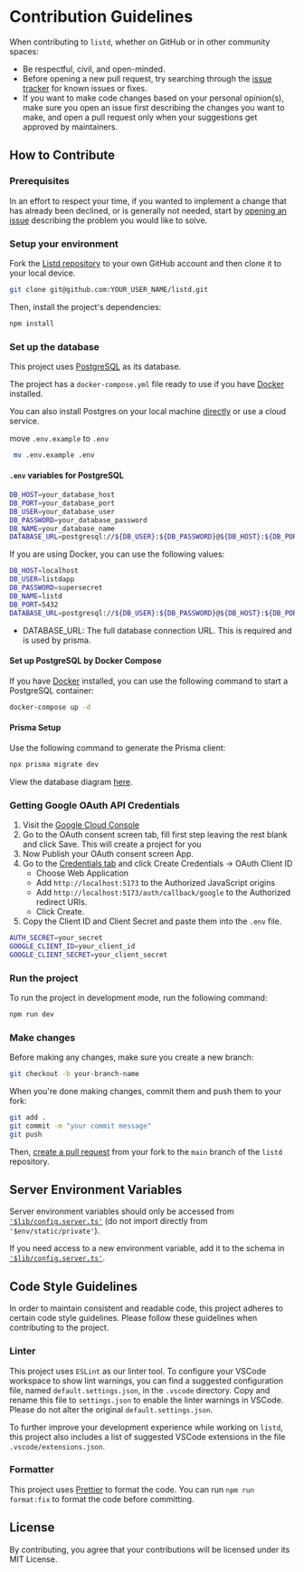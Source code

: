 # Contribution Guidelines

When contributing to `listd`, whether on GitHub or in other community spaces:

- Be respectful, civil, and open-minded.
- Before opening a new pull request, try searching through the [issue tracker](https://github.com/CodingGarden/listd/issues) for known issues or fixes.
- If you want to make code changes based on your personal opinion(s), make sure you open an issue first describing the changes you want to make, and open a pull request only when your suggestions get approved by maintainers.

## How to Contribute

### Prerequisites

In an effort to respect your time, if you wanted to implement a change that has already been declined, or is generally not needed, start by [opening an issue](https://github.com/CodingGarden/listd/issues/new) describing the problem you would like to solve.

### Setup your environment

Fork the [Listd repository](https://github.com/CodingGarden/listd) to your own GitHub account and then clone it to your local device.

```bash
git clone git@github.com:YOUR_USER_NAME/listd.git
```

Then, install the project's dependencies:

```bash
npm install
```

### Set up the database

This project uses [PostgreSQL](https://www.postgresql.org/) as its database.

The project has a `docker-compose.yml` file ready to use if you have [Docker](https://www.docker.com/) installed.

You can also install Postgres on your local machine [directly](https://www.prisma.io/dataguide/postgresql/setting-up-a-local-postgresql-database) or use a cloud service.

move `.env.example` to `.env`

```bash
 mv .env.example .env
```

#### `.env` variables for PostgreSQL

```bash
DB_HOST=your_database_host
DB_PORT=your_database_port
DB_USER=your_database_user
DB_PASSWORD=your_database_password
DB_NAME=your_database_name
DATABASE_URL=postgresql://${DB_USER}:${DB_PASSWORD}@${DB_HOST}:${DB_PORT}/${DB_NAME}
```

If you are using Docker, you can use the following values:

```bash
DB_HOST=localhost
DB_USER=listdapp
DB_PASSWORD=supersecret
DB_NAME=listd
DB_PORT=5432
DATABASE_URL=postgresql://${DB_USER}:${DB_PASSWORD}@${DB_HOST}:${DB_PORT}/${DB_NAME}
```

- DATABASE_URL: The full database connection URL. This is required and is used by prisma.

#### Set up PostgreSQL by Docker Compose

If you have [Docker](https://www.docker.com/) installed, you can use the following command to start a PostgreSQL container:

```bash
docker-compose up -d
```

#### Prisma Setup

Use the following command to generate the Prisma client:

```bash
npx prisma migrate dev
```

View the database diagram [here](./prisma/ERD.md).

### Getting Google OAuth API Credentials

1. Visit the [Google Cloud Console](https://console.developers.google.com/apis/credentials)
2. Go to the OAuth consent screen tab, fill first step leaving the rest blank and click Save. This will create a project for you
3. Now Publish your OAuth consent screen App.
4. Go to the [Credentials tab](https://console.cloud.google.com/apis/credentials) and click Create Credentials -> OAuth Client ID
   - Choose Web Application
   - Add `http://localhost:5173` to the Authorized JavaScript origins
   - Add `http://localhost:5173/auth/callback/google` to the Authorized redirect URIs.
   - Click Create.
5. Copy the Client ID and Client Secret and paste them into the `.env` file.

```bash
AUTH_SECRET=your_secret
GOOGLE_CLIENT_ID=your_client_id
GOOGLE_CLIENT_SECRET=your_client_secret
```

### Run the project

To run the project in development mode, run the following command:

```bash
npm run dev
```

### Make changes

Before making any changes, make sure you create a new branch:

```bash
git checkout -b your-branch-name
```

When you're done making changes, commit them and push them to your fork:

```bash
git add .
git commit -m "your commit message"
git push
```

Then, [create a pull request](https://github.com/CodingGarden/listd/pulls)
from your fork to the `main` branch of the `listd` repository.

## Server Environment Variables

Server environment variables should only be accessed from [`'$lib/config.server.ts'`](./src/lib/config.server.ts) (do not import directly from `'$env/static/private'`).

If you need access to a new environment variable, add it to the schema in [`'$lib/config.server.ts'`](./src/lib/config.server.ts).

## Code Style Guidelines

In order to maintain consistent and readable code, this project adheres to certain code style guidelines. Please follow these guidelines when contributing to the project.

### Linter

This project uses `ESLint` as our linter tool. To configure your VSCode workspace to show lint warnings, you can find a suggested configuration file, named `default.settings.json`, in the `.vscode` directory. Copy and rename this file to `settings.json` to enable the linter warnings in VSCode. Please do not alter the original `default.settings.json`.

To further improve your development experience while working on `listd`, this project also includes a list of suggested VSCode extensions in the file `.vscode/extensions.json`.

### Formatter

This project uses [Prettier](https://prettier.io/) to format the code. You can run `npm run format:fix` to format the code before committing.

<!-- TODO: setup eslint -->
<!-- TODO: setup github actions to run linter -->
<!-- TODO: setup pre-commit hooks to run linter -->

## License

By contributing, you agree that your contributions will be licensed under its MIT License.
